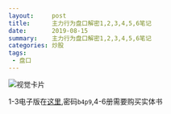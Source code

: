 ```yaml
---
layout:     post
title:      主力行为盘口解密1,2,3,4,5,6笔记
date:       2019-08-15
summary:    主力行为盘口解密1,2,3,4,5,6笔记
categories: 炒股
tags:
 - 盘口
---
```


![视觉卡片][1]

1-3电子版在[这里][2],密码`b4p9`,4-6册需要购买实体书

[1]: http://to_add
[2]: https://pan.baidu.com/s/1j7kqp8SleY6DFxW1AfEfNQ
